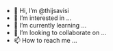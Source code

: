 - 👋 Hi, I’m @thijsavisi
- 👀 I’m interested in ...
- 🌱 I’m currently learning ...
- 💞️ I’m looking to collaborate on ...
- 📫 How to reach me ...

<!---
thijsavisi/thijsavisi is a ✨ special ✨ repository because its `README.md` (this file) appears on your GitHub profile.
You can click the Preview link to take a look at your changes.
--->

